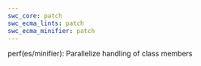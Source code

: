```yaml
---
swc_core: patch
swc_ecma_lints: patch
swc_ecma_minifier: patch
---
```


perf(es/minifier): Parallelize handling of class members
